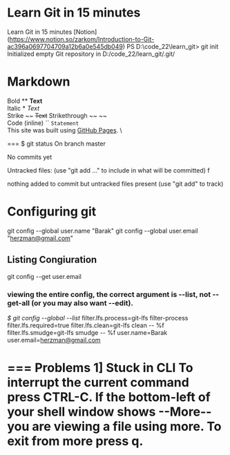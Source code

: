 # Learn Git in 15 minutes
Learn Git in 15 minutes [Notion] (https://www.notion.so/zarkom/Introduction-to-Git-ac396a0697704709a12b6a0e545db049)
PS D:\code_22\learn_git> git init
Initialized empty Git repository in D:/code_22/learn_git/.git/

# Markdown
Bold    **        **Text** \
Italic  *       	*Text* \
Strike ~~         ~~Text~~
Strikethrough   	~~ ~~ \
Code (inline)	`` `Statement` \
This site was built using [GitHub Pages](https://pages.github.com/). \


===
$ git status
On branch master

No commits yet

Untracked files:
  (use "git add <file>..." to include in what will be committed)
        f

nothing added to commit but untracked files present (use "git add" to track)
# Configuring git
git config --global user.name "Barak"
git config --global user.email "herzman@gmail.com"

## Listing Congiuration
git config --get user.email
###  viewing the entire config, the correct argument is --list, not --get-all (or you may also want --edit).

*$ git config --global --list*
filter.lfs.process=git-lfs filter-process
filter.lfs.required=true
filter.lfs.clean=git-lfs clean -- %f
filter.lfs.smudge=git-lfs smudge -- %f
user.name=Barak
user.email=herzman@gmail.com

=== Problems
1] Stuck in CLI
To interrupt the current command press CTRL-C.
If the bottom-left of your shell window shows --More-- you are viewing a file using more.
To exit from more press q.
=
